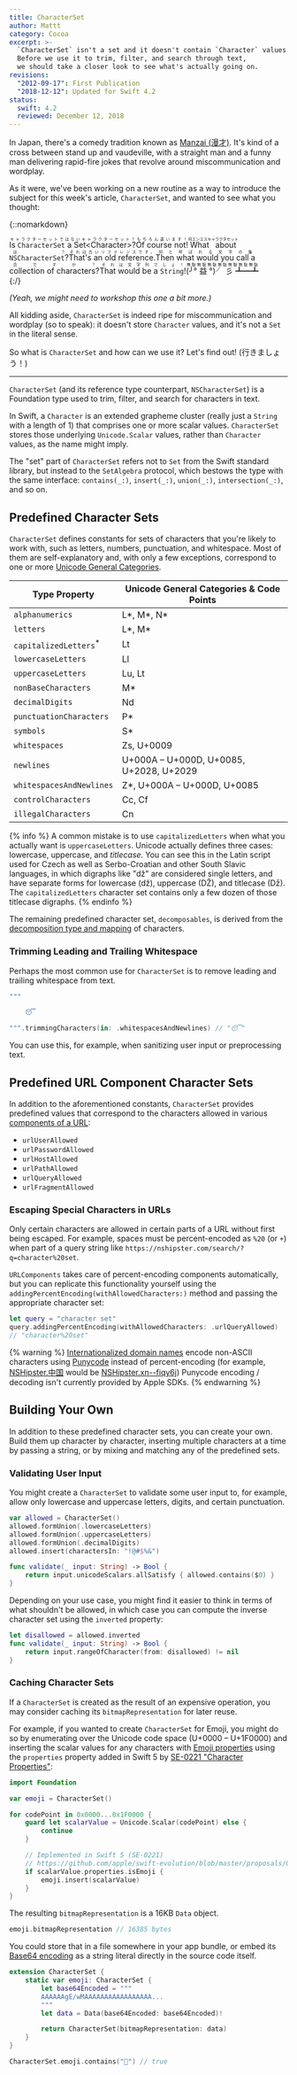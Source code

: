 ```yaml
---
title: CharacterSet
author: Mattt
category: Cocoa
excerpt: >-
  `CharacterSet` isn't a set and it doesn't contain `Character` values.
  Before we use it to trim, filter, and search through text,
  we should take a closer look to see what's actually going on.
revisions:
  "2012-09-17": First Publication
  "2018-12-12": Updated for Swift 4.2
status:
  swift: 4.2
  reviewed: December 12, 2018
---
```


In Japan,
there's a comedy tradition known as
[Manzai (漫才)](https://en.wikipedia.org/wiki/Manzai).
It's kind of a cross between stand up and vaudeville,
with a straight man and a funny man
delivering rapid-fire jokes that revolve around miscommunication and wordplay.

As it were, we've been working on a new routine
as a way to introduce the subject for this week's article, `CharacterSet`,
and wanted to see what you thought:

{::nomarkdown}

<div class="conversation">

<ruby class="boke">
Is <code>CharacterSet</code> a </code>Set&lt;Character&gt;</code>?
<rt>
キャラクターセットではないキャラクターセット？
</rt>
</ruby>

<ruby class="tsukkomi">
Of course not!
<rt>
もちろん違います！
</rt>
</ruby>

<ruby class="boke">
What about <code>NSCharacterSet</code>?
<rt>
何エンエスキャラクタセットは？
</rt>
</ruby>

<ruby class="tsukkomi">
That's an old reference.
<rt>
それは古いリファレンスです。
</rt>
</ruby>

<ruby class="boke">
Then what would you call a collection of characters?
<rt>
何と呼ばれる文字の集合ですか？
</rt>
</ruby>

<ruby class="tsukkomi">
That would be a <code>String</code>!
<rt>
それは文字列でしょ！
</rt>
</ruby>

<ruby class="boke">
(╯° 益 °)╯ 彡 ┻━┻
<rt>
無駄無駄無駄無駄無駄無駄無駄
</rt>
</ruby>

</div>
{:/}

_(Yeah, we might need to workshop this one a bit more.)_

All kidding aside,
`CharacterSet` is indeed ripe for miscommunication and wordplay (so to speak):
it doesn't store `Character` values,
and it's not a `Set` in the literal sense.

So what is `CharacterSet` and how can we use it?
Let's find out! (行きましょう！)

---

`CharacterSet` (and its reference type counterpart, `NSCharacterSet`)
is a Foundation type used to trim, filter, and search for
characters in text.

In Swift,
a `Character` is an extended grapheme cluster
(really just a `String` with a length of 1)
that comprises one or more scalar values.
`CharacterSet` stores those underlying `Unicode.Scalar` values,
rather than `Character` values, as the name might imply.

The "set" part of `CharacterSet`
refers not to `Set` from the Swift standard library,
but instead to the `SetAlgebra` protocol,
which bestows the type with the same interface:
`contains(_:)`, `insert(_:)`, `union(_:)`, `intersection(_:)`, and so on.

## Predefined Character Sets

`CharacterSet` defines constants
for sets of characters that you're likely to work with,
such as letters, numbers, punctuation, and whitespace.
Most of them are self-explanatory and,
with only a few exceptions,
correspond to one or more
[Unicode General Categories](https://unicode.org/reports/tr44/#General_Category_Values).

| Type Property                     | Unicode General Categories & Code Points |
| --------------------------------- | ---------------------------------------- |
| `alphanumerics`                   | L\*, M\*, N\*                            |
| `letters`                         | L\*, M\*                                 |
| `capitalizedLetters`<sup>\*</sup> | Lt                                       |
| `lowercaseLetters`                | Ll                                       |
| `uppercaseLetters`                | Lu, Lt                                   |
| `nonBaseCharacters`               | M\*                                      |
| `decimalDigits`                   | Nd                                       |
| `punctuationCharacters`           | P\*                                      |
| `symbols`                         | S\*                                      |
| `whitespaces`                     | Zs, U+0009                               |
| `newlines`                        | U+000A – U+000D, U+0085, U+2028, U+2029  |
| `whitespacesAndNewlines`          | Z\*, U+000A – U+000D, U+0085             |
| `controlCharacters`               | Cc, Cf                                   |
| `illegalCharacters`               | Cn                                       |

{% info %}
A common mistake is to use `capitalizedLetters`
when what you actually want is `uppercaseLetters`.
Unicode actually defines three cases:
lowercase, uppercase, and <dfn>titlecase</dfn>.
You can see this in the Latin script used for
Czech as well as Serbo-Croatian and other South Slavic languages,
in which digraphs like "dž" are considered single letters,
and have separate forms for
lowercase (dž), uppercase (DŽ), and titlecase (ǅ).
The `capitalizedLetters` character set contains only
a few dozen of those titlecase digraphs.
{% endinfo %}

The remaining predefined character set, `decomposables`,
is derived from the
[decomposition type and mapping](https://unicode.org/reports/tr44/#Character_Decomposition_Mappings)
of characters.

### Trimming Leading and Trailing Whitespace

Perhaps the most common use for `CharacterSet`
is to remove leading and trailing whitespace from text.

```swift
"""

    😴

""".trimmingCharacters(in: .whitespacesAndNewlines) // "😴"
```

You can use this, for example,
when sanitizing user input or preprocessing text.

## Predefined URL Component Character Sets

In addition to the aforementioned constants,
`CharacterSet` provides predefined values
that correspond to the characters allowed in various
[components of a URL](https://nshipster.com/nsurl/):

- `urlUserAllowed`
- `urlPasswordAllowed`
- `urlHostAllowed`
- `urlPathAllowed`
- `urlQueryAllowed`
- `urlFragmentAllowed`

### Escaping Special Characters in URLs

Only certain characters are allowed in certain parts of a URL
without first being escaped.
For example, spaces must be percent-encoded as `%20` (or `+`)
when part of a query string like
`https://nshipster.com/search/?q=character%20set`.

`URLComponents` takes care of percent-encoding components automatically,
but you can replicate this functionality yourself
using the `addingPercentEncoding(withAllowedCharacters:)` method
and passing the appropriate character set:

```swift
let query = "character set"
query.addingPercentEncoding(withAllowedCharacters: .urlQueryAllowed)
// "character%20set"
```

{% warning %}
[Internationalized domain names](https://en.wikipedia.org/wiki/Internationalized_domain_name)
encode non-ASCII characters using
[Punycode](https://en.wikipedia.org/wiki/Punycode)
instead of percent-encoding
(for example,
[NSHipster.中国](https://nshipster.cn) would be
[NSHipster.xn--fiqy6j](https://nshipster.cn))
Punycode encoding / decoding isn't currently provided by Apple SDKs.
{% endwarning %}

## Building Your Own

In addition to these predefined character sets,
you can create your own.
Build them up character by character,
inserting multiple characters at a time by passing a string,
or by mixing and matching any of the predefined sets.

### Validating User Input

You might create a `CharacterSet` to validate some user input to, for example,
allow only lowercase and uppercase letters, digits, and certain punctuation.

```swift
var allowed = CharacterSet()
allowed.formUnion(.lowercaseLetters)
allowed.formUnion(.uppercaseLetters)
allowed.formUnion(.decimalDigits)
allowed.insert(charactersIn: "!@#$%&")

func validate(_ input: String) -> Bool {
    return input.unicodeScalars.allSatisfy { allowed.contains($0) }
}
```

Depending on your use case,
you might find it easier to think in terms of what shouldn't be allowed,
in which case you can compute the inverse character set
using the `inverted` property:

```swift
let disallowed = allowed.inverted
func validate(_ input: String) -> Bool {
    return input.rangeOfCharacter(from: disallowed) != nil
}
```

### Caching Character Sets

If a `CharacterSet` is created as the result of an expensive operation,
you may consider caching its `bitmapRepresentation`
for later reuse.

For example,
if you wanted to create `CharacterSet` for Emoji,
you might do so by enumerating over the Unicode code space (U+0000 – U+1F0000)
and inserting the scalar values for any characters with
[Emoji properties](https://www.unicode.org/reports/tr51/#Emoji_Properties)
using the `properties` property added in Swift 5 by
[SE-0221 "Character Properties"](https://github.com/apple/swift-evolution/blob/master/proposals/0221-character-properties.md):

```swift
import Foundation

var emoji = CharacterSet()

for codePoint in 0x0000...0x1F0000 {
    guard let scalarValue = Unicode.Scalar(codePoint) else {
        continue
    }

    // Implemented in Swift 5 (SE-0221)
    // https://github.com/apple/swift-evolution/blob/master/proposals/0221-character-properties.md
    if scalarValue.properties.isEmoji {
        emoji.insert(scalarValue)
    }
}
```

The resulting `bitmapRepresentation` is a 16KB `Data` object.

```swift
emoji.bitmapRepresentation // 16385 bytes
```

You could store that in a file somewhere in your app bundle,
or embed its [Base64 encoding](https://en.wikipedia.org/wiki/Base64)
as a string literal directly in the source code itself.

```swift
extension CharacterSet {
    static var emoji: CharacterSet {
        let base64Encoded = """
        AAAAAAgE/wMAAAAAAAAAAAAAAAAA...
        """
        let data = Data(base64Encoded: base64Encoded)!

        return CharacterSet(bitmapRepresentation: data)
    }
}

CharacterSet.emoji.contains("👺") // true
```
